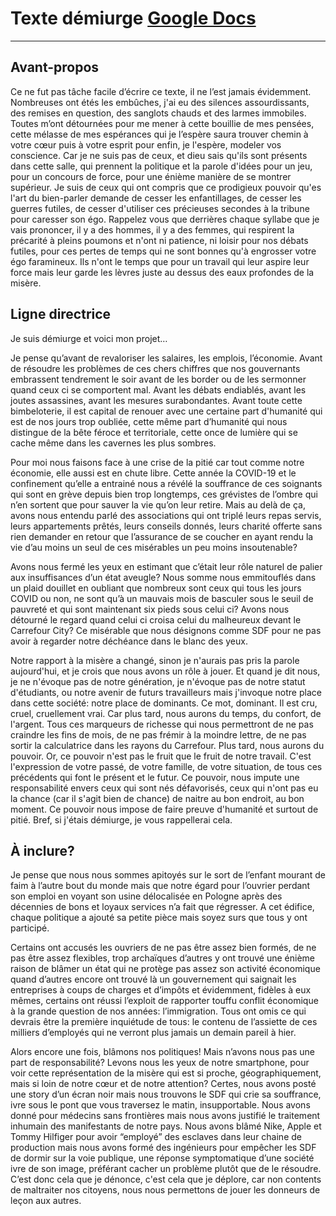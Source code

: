 # Texte démiurge [Google Docs](https://docs.google.com/document/d/1SRxWJOce42_WTErF3UHdD8z41Ujj9Aixwxv6VOyc--w/edit#heading=h.6jauyandfzmz)
- - - 

## Avant-propos

Ce ne fut pas tâche facile d’écrire ce texte, il ne l’est jamais évidemment. Nombreuses ont étés les embûches, j'ai eu des silences assourdissants, des remises en question, des sanglots chauds et des larmes immobiles. Toutes m’ont détournées pour me mener à cette bouillie de mes pensées, cette mélasse de mes espérances qui je l’espère saura trouver chemin à votre cœur puis à votre esprit pour enfin, je l'espère, modeler vos conscience. Car je ne suis pas de ceux, et dieu sais qu'ils sont présents dans cette salle, qui prennent la politique et la parole d'idées pour un jeu, pour un concours de force, pour une énième manière de se montrer supérieur. Je suis de ceux qui ont compris que ce prodigieux pouvoir qu'es l'art du bien-parler demande de cesser les enfantillages, de cesser les guerres futiles, de cesser d'utiliser ces précieuses secondes à la tribune pour caresser son égo. Rappelez vous que derrières chaque syllabe que je vais prononcer, il y a des hommes, il y a des femmes, qui respirent la précarité à pleins poumons et n'ont ni patience, ni loisir pour nos débats futiles, pour ces pertes de temps qui ne sont bonnes qu'à engrosser votre égo faramineux. Ils n'ont le temps que pour un travail qui leur aspire leur force mais leur garde les lèvres juste au dessus des eaux profondes de la misère.       

## Ligne directrice

Je suis démiurge et voici mon projet… 

Je pense qu’avant de revaloriser les salaires, les emplois, l’économie. Avant de résoudre les problèmes de ces chers chiffres que nos gouvernants embrassent tendrement le soir avant de les border ou de les sermonner quand ceux ci se comportent mal. Avant les débats endiablés, avant les joutes assassines, avant les mesures surabondantes. Avant toute cette bimbeloterie, il est capital de renouer avec une certaine part d'humanité qui est de nos jours trop oubliée, cette même part d’humanité qui nous distingue de la bête féroce et territoriale, cette once de lumière qui se cache même dans les cavernes les plus sombres.

Pour moi nous faisons face à une crise de la pitié car tout comme notre économie, elle aussi est en chute libre. Cette année la COVID-19 et le confinement qu’elle a entrainé nous a révélé la souffrance de ces soignants qui sont en grève depuis bien trop longtemps, ces grévistes de l’ombre qui n’en sortent que pour sauver la vie qu’on leur retire. Mais au delà de ça, avons nous entendu parlé des associations qui ont triplé leurs repas servis, leurs appartements prêtés, leurs conseils donnés, leurs charité offerte sans rien demander en retour que l’assurance de se coucher en ayant rendu la vie d’au moins un seul de ces misérables un peu moins insoutenable?

Avons nous fermé les yeux en estimant que c’était leur rôle naturel de palier aux insuffisances d’un état aveugle? Nous somme nous emmitouflés dans un plaid douillet en oubliant que nombreux sont ceux qui tous les jours COVID ou non, ne sont qu’à un mauvais mois de basculer sous le seuil de pauvreté et qui sont maintenant six pieds sous celui ci? Avons nous détourné le regard quand celui ci croisa celui du malheureux devant le Carrefour City? Ce misérable que nous désignons comme SDF pour ne pas avoir à regarder notre déchéance dans le blanc des yeux. 

Notre rapport à la misère a changé, sinon je n'aurais pas pris la parole aujourd'hui, et je crois que nous avons un rôle à jouer. Et quand je dit nous, je ne n'évoque pas de notre génération, je n'évoque pas de notre statut d'étudiants, ou notre avenir de futurs travailleurs mais j'invoque notre place dans cette société: notre place de dominants. Ce mot, dominant. Il est cru, cruel, cruellement vrai. Car plus tard, nous aurons du temps, du confort, de l'argent. Tous ces marqueurs de richesse qui nous permettront de ne pas craindre les fins de mois, de ne pas frémir à la moindre lettre, de ne pas sortir la calculatrice dans les rayons du Carrefour. Plus tard, nous aurons du pouvoir. Or, ce pouvoir n'est pas le fruit que le fruit de notre travail. C'est l'expression de votre passé, de votre famille, de votre situation, de tous ces précédents qui font le présent et le futur. Ce pouvoir, nous impute une responsabilité envers ceux qui sont nés défavorisés, ceux qui n'ont pas eu la chance (car il s'agit bien de chance) de naitre au bon endroit, au bon moment. Ce pouvoir nous impose de faire preuve d'humanité et surtout de pitié. Bref, si j'étais démiurge, je vous rappellerai cela.

## À inclure? 

Je pense que nous nous sommes apitoyés sur le sort de l’enfant mourant de faim à l’autre bout du monde mais que notre égard pour l’ouvrier perdant son emploi en voyant son usine délocalisée en Pologne après des décennies de bons et loyaux services n’a fait que régresser. A cet édifice, chaque politique a ajouté sa petite pièce mais soyez surs que tous y ont participé. 

Certains ont accusés les ouvriers de ne pas être assez bien formés, de ne pas être assez flexibles, trop archaïques d’autres y ont trouvé une énième raison de blâmer un état qui ne protège pas assez son activité économique quand d’autres encore ont trouvé là un gouvernement qui saignait les entreprises à coups de charges et d’impôts et évidemment, fidèles à eux mêmes, certains ont réussi l’exploit de rapporter touffu conflit économique à la grande question de nos années: l’immigration. Tous ont omis ce qui devrais être la première inquiétude de tous: le contenu de l’assiette de ces milliers d’employés qui ne verront plus jamais un demain pareil à hier. 

Alors encore une fois, blâmons nos politiques! Mais n’avons nous pas une part de responsabilité? Levons nous les yeux de notre smartphone, pour voir cette représentation de la misère qui est si proche, géographiquement, mais si loin de notre cœur et de notre attention? Certes, nous avons posté une story d’un écran noir mais nous trouvons le SDF qui crie sa souffrance, ivre sous le pont que vous traversez le matin,  insupportable. Nous avons donné pour médecins sans frontières mais nous avons justifié le traitement inhumain des manifestants de notre pays. Nous avons blâmé Nike, Apple et Tommy Hilfiger pour avoir “employé” des esclaves dans leur chaine de production mais nous avons formé des ingénieurs pour empêcher les SDF de dormir sur la voie publique, une réponse symptomatique d’une société ivre de son image, préférant cacher un problème plutôt que de le résoudre. C’est donc cela que je dénonce, c'est cela que je déplore, car non contents de maltraiter nos citoyens, nous nous permettons de jouer les donneurs de leçon aux autres. 